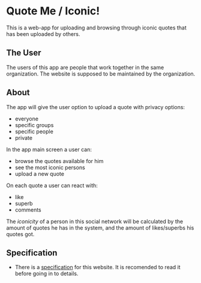 # Quote Me / Iconic!

This is a web-app for uploading and browsing through iconic quotes that has been uploaded by others.

## The User

The users of this app are people that work together in the same organization.
The website is supposed to be maintained by the organization.

## About

The app will give the user option to upload a quote with privacy options:
- everyone
- specific groups
- specific people
- private

In the app main screen a user can:
- browse the quotes available for him
- see the most iconic persons
- upload a new quote

On each quote a user can react with:
- like
- superb
- comments

The *iconicity* of a person in this social network will be calculated by the amount of quotes he has in the system, and the amount of likes/superbs his quotes got.

## Specification

- There is a [specification](specification/specification.md) for this website. It is recomended to read it before going in to details.
